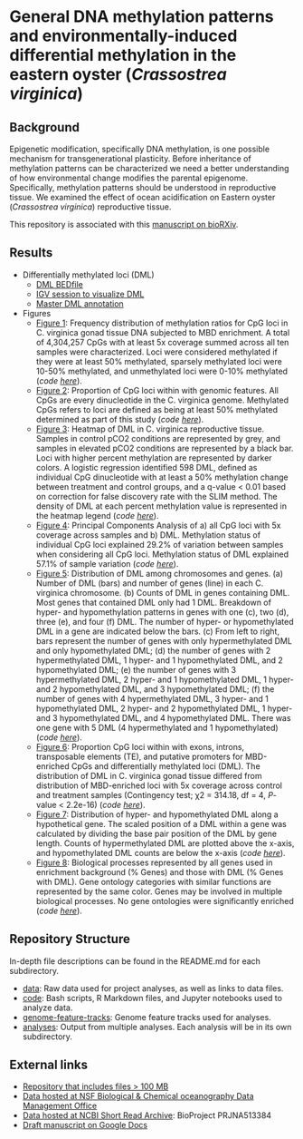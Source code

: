 # General DNA methylation patterns and environmentally-induced differential methylation in the eastern oyster (*Crassostrea virginica*)

## Background

Epigenetic modification, specifically DNA methylation, is one possible mechanism for transgenerational plasticity. Before inheritance of methylation patterns can be characterized we need a better understanding of how environmental change modifies the parental epigenome. Specifically, methylation patterns should be understood in reproductive tissue. We examined the effect of ocean acidification on Eastern oyster (*Crassostrea virginica*) reproductive tissue.

This repository is associated with this [manuscript on bioRXiv](https://www.biorxiv.org/content/10.1101/2020.01.07.897934v1).

## Results

- Differentially methylated loci (DML)
	- [DML BEDfile](https://github.com/epigeneticstoocean/paper-gonad-meth/blob/master/analyses/2018-10-25-MethylKit/2019-04-05-DML-Destrand-5x-Locations.bed)
	- [IGV session to visualize DML](https://github.com/epigeneticstoocean/paper-gonad-meth/blob/master/analyses/2019-03-07-IGV-Verification/2019-03-07-DML-Visualization.xml)
	- [Master DML annotation](https://github.com/epigeneticstoocean/paper-gonad-meth/blob/master/analyses/2018-12-02-Gene-Enrichment-Analysis/2019-06-20-Master-DML-Annotation.csv)
- Figures
	- [Figure 1](https://github.com/epigeneticstoocean/paper-gonad-meth/blob/master/analyses/2019-03-18-Characterizing-CpG-Methylation/2019-04-10-5x-CpG-Frequency-Distribution.pdf): Frequency distribution of methylation ratios for CpG loci in C. virginica gonad tissue DNA subjected to MBD enrichment. A total of 4,304,257 CpGs with at least 5x coverage summed across all ten samples were characterized. Loci were considered methylated if they were at least 50% methylated, sparsely methylated loci were 10-50% methylated, and unmethylated loci were 0-10% methylated (*code [here](https://github.com/epigeneticstoocean/paper-gonad-meth/blob/master/code/10-Characterizing-CpG-Methylation.Rmd)*).
	- [Figure 2](https://github.com/epigeneticstoocean/paper-gonad-meth/blob/master/analyses/2018-12-02-Gene-Enrichment-Analysis/2019-04-10-All-CpGs-Versus-Methylated-CpGs.pdf): Proportion of CpG loci within with genomic features. All CpGs are every dinucleotide in the C. virginica genome. Methylated CpGs refers to loci are defined as being at least 50% methylated determined as part of this study (*code [here](https://github.com/epigeneticstoocean/paper-gonad-meth/blob/master/code/11-Proportion-Test.Rmd)*).
	- [Figure 3](https://github.com/epigeneticstoocean/paper-gonad-meth/blob/master/analyses/2018-10-25-MethylKit/2019-11-19-DML-Only-Heatmap.pdf): Heatmap of DML in C. virginica reproductive tissue. Samples in control pCO2 conditions are represented by grey, and samples in elevated pCO2 conditions are represented by a black bar. Loci with higher percent methylation are represented by darker colors. A logistic regression identified 598 DML, defined as individual CpG dinucleotide with at least a 50% methylation change between treatment and control groups, and a q-value < 0.01 based on correction for false discovery rate with the SLIM method. The density of DML at each percent methylation value is represented in the heatmap legend (*code [here](https://github.com/epigeneticstoocean/paper-gonad-meth/blob/master/code/04-methylkit.Rmd)*).
	- [Figure 4](https://github.com/epigeneticstoocean/paper-gonad-meth/blob/master/analyses/2018-10-25-MethylKit/2019-11-19-PCA-Multpanel.pdf): Principal Components Analysis of a) all CpG loci with 5x coverage across samples and b) DML. Methylation status of individual CpG loci explained 29.2% of variation between samples when considering all CpG loci. Methylation status of DML explained 57.1% of sample variation (*code [here](https://github.com/epigeneticstoocean/paper-gonad-meth/blob/master/code/04-methylkit.Rmd)*).
	- [Figure 5](https://github.com/epigeneticstoocean/paper-gonad-meth/blob/master/analyses/2018-12-02-Gene-Enrichment-Analysis/2019-10-03-DML-Distribution-in-Chr-Genes.pdf): Distribution of DML among chromosomes and genes. (a) Number of DML (bars) and number of genes (line) in each C. virginica chromosome. (b) Counts of DML in genes containing DML. Most genes that contained DML only had 1 DML. Breakdown of hyper- and hypomethylation patterns in genes with one (c), two (d), three (e), and four (f) DML. The number of hyper- or hypomethylated DML in a gene are indicated below the bars. (c) From left to right, bars represent the number of genes with only hypermethylated DML and only hypomethylated DML; (d) the number of genes with 2 hypermethylated DML, 1 hyper- and 1 hypomethylated DML, and 2 hypomethylated DML; (e) the number of genes with 3 hypermethylated DML, 2 hyper- and 1 hypomethylated DML, 1 hyper- and 2 hypomethylated DML, and 3 hypomethylated DML; (f) the number of genes with 4 hypermethylated DML, 3 hyper- and 1 hypomethylated DML, 2 hyper- and 2 hypomethylated DML, 1 hyper- and 3 hypomethylated DML, and 4 hypomethylated DML. There was one gene with 5 DML (4 hypermethylated and 1 hypomethylated) (*code [here](https://github.com/epigeneticstoocean/paper-gonad-meth/blob/master/code/13-DML-Characterization.Rmd)*).
	- [Figure 6](https://github.com/epigeneticstoocean/paper-gonad-meth/blob/master/analyses/2018-12-02-Gene-Enrichment-Analysis/2019-04-10-Enriched-Versus-DML.pdf): Proportion CpG loci within with exons, introns, transposable elements (TE), and putative promoters for MBD-enriched CpGs and differentially methylated loci (DML). The distribution of DML in C. virginica gonad tissue differed from distribution of MBD-enriched loci with 5x coverage across control and treatment samples (Contingency test; χ2  = 314.18, df = 4, *P*-value < 2.2e-16) (*code [here](https://github.com/epigeneticstoocean/paper-gonad-meth/blob/master/code/11-Proportion-Test.Rmd)*).
	- [Figure 7](https://github.com/epigeneticstoocean/paper-gonad-meth/blob/master/analyses/2018-12-02-Gene-Enrichment-Analysis/2019-10-09-Scaled-Gene-DML-Distribution.pdf): Distribution of hyper- and hypomethylated DML along a hypothetical gene. The scaled position of a DML within a gene was calculated by dividing the base pair position of the DML by gene length. Counts of hypermethylated DML are plotted above the x-axis, and hypomethylated DML counts are below the x-axis (*code [here](https://github.com/epigeneticstoocean/paper-gonad-meth/blob/master/code/13-DML-Characterization.Rmd)*).
	- [Figure 8](https://github.com/epigeneticstoocean/paper-gonad-meth/blob/master/analyses/2018-12-02-Gene-Enrichment-Analysis/2019-11-19-BP-GOSlim-allTested-Versus-DML.pdf): Biological processes represented by all genes used in enrichment background (% Genes) and those with DML (% Genes with DML). Gene ontology categories with similar functions are represented by the same color. Genes may be involved in multiple biological processes. No gene ontologies were significantly enriched (*code [here](https://github.com/epigeneticstoocean/paper-gonad-meth/blob/master/code/14-Gene-Enrichment-with-GO-MWU.Rmd)*).

## Repository Structure

In-depth file descriptions can be found in the README.md for each subdirectory.

- [data](https://github.com/epigeneticstoocean/paper-gonad-meth/tree/master/data): Raw data used for project analyses, as well as links to data files.
- [code](https://github.com/epigeneticstoocean/paper-gonad-meth/tree/master/code): Bash scripts, R Markdown files, and Jupyter notebooks used to analyze data.
- [genome-feature-tracks](https://github.com/epigeneticstoocean/paper-gonad-meth/tree/master/genome-feature-tracks): Genome feature tracks used for analyses.
- [analyses](https://github.com/epigeneticstoocean/paper-gonad-meth/tree/master/analyses): Output from multiple analyses. Each analysis will be in its own subdirectory.

## External links

- [Repository that includes files > 100 MB](https://gannet.fish.washington.edu/spartina/paper-gonad-meth/)
- [Data hosted at NSF Biological & Chemical oceanography Data Management Office](https://www.bco-dmo.org/dataset/785167)
- [Data hosted at NCBI Short Read Archive](https://www.ncbi.nlm.nih.gov/bioproject/513384): BioProject PRJNA513384
- [Draft manuscript on Google Docs](https://docs.google.com/document/d/1gOMJrnhs4D-jCKWlJK2tm0Z27IrSqMkmc7K1pDBmqi0/edit?usp=sharing)